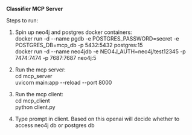 **Classifier MCP Server**

Steps to run:
1. Spin up neo4j and postgres docker containers:  
      docker run -d --name pgdb -e POSTGRES_PASSWORD=secret -e POSTGRES_DB=mcp_db -p 5432:5432 postgres:15  
      docker run -d --name neo4jdb -e NEO4J_AUTH=neo4j/test12345 -p 7474:7474 -p 7687:7687 neo4j:5    
   
2. Run the mcp server:  
     cd mcp_server  
     uvicorn main:app --reload --port 8000  
  
3. Run the mcp client:  
     cd mcp_client  
     python client.py  
   
4. Type prompt in client. Based on this openai will decide whether to access neo4j db or postgres db
